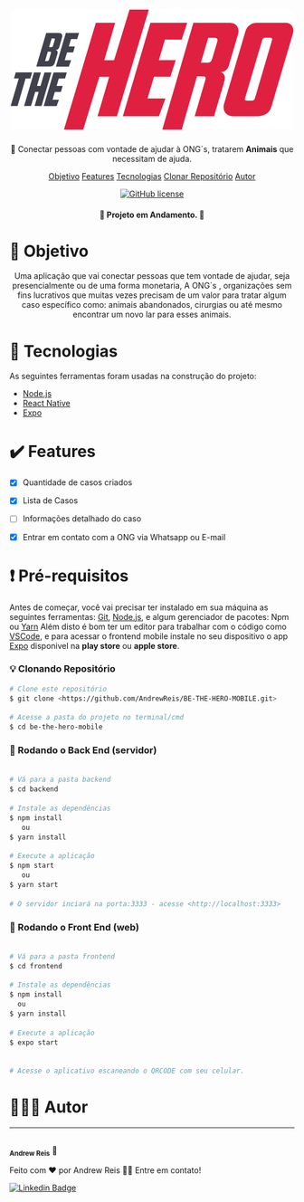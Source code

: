 <h1 align="center">
    <h1 align="center"><img src="https://github.com/AndrewReis/BE-THE-HERO-WEB/blob/master/frontend/src/assets/logo.svg" alt="Be-The-Hero"/></h1>
</h1>
<p align="center">🐶 Conectar pessoas com vontade de ajudar à ONG´s, tratarem <strong>Animais</strong> que necessitam de ajuda. </p>

<p align="center">
 <a href="#objetivo">Objetivo</a> 
 <a href="#features">Features</a>  
 <a href="#tecnologias">Tecnologias</a>  
 <a href="#clone">Clonar Repositório</a> 
 <a href="#autor">Autor</a> 
</p>
<p  align="center"><a href="https://github.com/AndrewReis/BE-THE-HERO-WEB/blob/master/LICENSE.txt"><img alt="GitHub license" src="https://img.shields.io/github/license/AndrewReis/BE-THE-HERO-WEB-MOBILE"></a></p>

<h4 align="center"> 
	🚀  Projeto em Andamento.  🚀
</h4>



<h1 id='objetivo'> 🎯 Objetivo </h1>


<p align="center">
	Uma aplicação que vai conectar pessoas que tem vontade de ajudar, seja presencialmente ou de uma forma monetaria, A ONG´s , organizações sem fins lucrativos que muitas vezes precisam de um valor para tratar algum caso específico como: animais abandonados, cirurgias ou até mesmo encontrar um novo lar para esses animais.</p>
	



<h1 id='tecnologias'> 🤖 Tecnologias </h1>

As seguintes ferramentas foram usadas na construção do projeto:

- [Node.js](https://nodejs.org/en/)
- [React Native](https://reactnative.dev/)
- [Expo](https://expo.io/)





<h1 id='features'> ✔️ Features </h1>

- [x] Quantidade de casos criados
- [x] Lista de Casos
- [ ] Informações detalhado do caso
- [x] Entrar em contato com a ONG via Whatsapp ou E-mail




<h1 id='clone'>❗ Pré-requisitos</h1>

Antes de começar, você vai precisar ter instalado em sua máquina as seguintes ferramentas:
[Git](https://git-scm.com), [Node.js](https://nodejs.org/en/), e algum gerenciador de pacotes: Npm ou [Yarn](https://yarnpkg.com/) 
Além disto é bom ter um editor para trabalhar com o código como [VSCode](https://code.visualstudio.com/), e para acessar o frontend mobile instale no seu dispositivo o app [Expo](https://expo.io/) disponivel na **play store** ou **apple store**.



### 💡 Clonando Repositório

```bash
# Clone este repositório
$ git clone <https://github.com/AndrewReis/BE-THE-HERO-MOBILE.git>

# Acesse a pasta do projeto no terminal/cmd
$ cd be-the-hero-mobile
```

### 🎲 Rodando o Back End (servidor)

```bash

# Vá para a pasta backend
$ cd backend

# Instale as dependências
$ npm install
   ou
$ yarn install

# Execute a aplicação
$ npm start
   ou
$ yarn start

# O servidor inciará na porta:3333 - acesse <http://localhost:3333>
```

### 🎲 Rodando o Front End (web)

```bash

# Vá para a pasta frontend
$ cd frontend

# Instale as dependências
$ npm install
  ou
$ yarn install

# Execute a aplicação
$ expo start


# Acesse o aplicativo escaneando o QRCODE com seu celular.
```






<h1 id='autor'> 🙋🏽‍♂️ Autor </h1>

---

 <img style="border-radius: 50%;" src="https://avatars3.githubusercontent.com/u/60078687?s=460&u=83742fab7b35f433986c6fbe25df935441b6a743&v=4" width="100px;" alt=""/>
 <br />
 <sub><b>Andrew Reis</b></sub></a> 🚀


Feito com ❤️ por Andrew Reis 👋🏽 Entre em contato!

[![Linkedin Badge](https://img.shields.io/badge/-Andrew-blue?style=flat-square&logo=Linkedin&logoColor=white&link=https://www.linkedin.com/in/andrew-reis/)](https://www.linkedin.com/in/andrew-reis/) 

